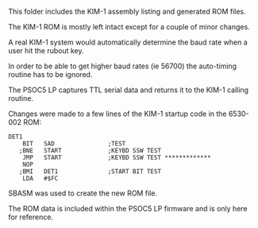 This folder includes the KIM-1 assembly listing and generated ROM files.

The KIM-1 ROM is mostly left intact except for a couple of minor changes.

A real KIM-1 system would automatically determine the baud rate when a user hit the rubout key.

In order to be able to get higher baud rates (ie 56700) the auto-timing routine has to be ignored.

The PSOC5 LP captures TTL serial data and returns it to the KIM-1 calling routine.

Changes were made to a few lines of the KIM-1 startup code in the 6530-002 ROM:

    DET1
        BIT   SAD       		;TEST
       ;BNE   START     		;KEYBD SSW TEST
        JMP   START     		;KEYBD SSW TEST *************
        NOP
       ;BMI   DET1      		;START BIT TEST
        LDA   #$FC

SBASM was used to create the new ROM file.

The ROM data is included within the PSOC5 LP firmware and is only here for reference.
